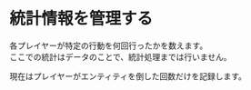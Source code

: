 # 統計情報を管理する

各プレイヤーが特定の行動を何回行ったかを数えます。  
ここでの統計はデータのことで、統計処理までは行いません。

現在はプレイヤーがエンティティを倒した回数だけを記録します。
